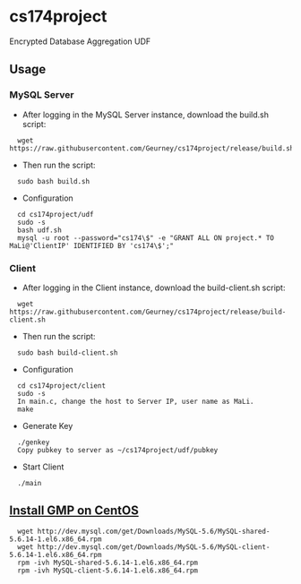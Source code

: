 # cs174project
Encrypted Database Aggregation UDF

## Usage
### MySQL Server
* After logging in the MySQL Server instance, download the build.sh script:
```
  wget https://raw.githubusercontent.com/Geurney/cs174project/release/build.sh 
```
* Then run the script: 
```
  sudo bash build.sh
```
* Configuration
```
  cd cs174project/udf
  sudo -s
  bash udf.sh
  mysql -u root --password="cs174\$" -e "GRANT ALL ON project.* TO MaLi@'ClientIP' IDENTIFIED BY 'cs174\$';"
```

### Client
* After logging in the Client instance, download the build-client.sh script:
```
  wget https://raw.githubusercontent.com/Geurney/cs174project/release/build-client.sh 
```
* Then run the script: 
```
  sudo bash build-client.sh
```
* Configuration
```
  cd cs174project/client
  sudo -s
  In main.c, change the host to Server IP, user name as MaLi.
  make
```
*  Generate Key
```
  ./genkey
  Copy pubkey to server as ~/cs174project/udf/pubkey
```
* Start Client
```
  ./main
```
## [Install GMP on CentOS](https://opensourcedbms.com/dbms/installing-mysql-5-6-on-cent-os-6-3-redhat-el6-fedora/)
```
  wget http://dev.mysql.com/get/Downloads/MySQL-5.6/MySQL-shared-5.6.14-1.el6.x86_64.rpm
  wget http://dev.mysql.com/get/Downloads/MySQL-5.6/MySQL-client-5.6.14-1.el6.x86_64.rpm
  rpm -ivh MySQL-shared-5.6.14-1.el6.x86_64.rpm
  rpm -ivh MySQL-client-5.6.14-1.el6.x86_64.rpm
```
